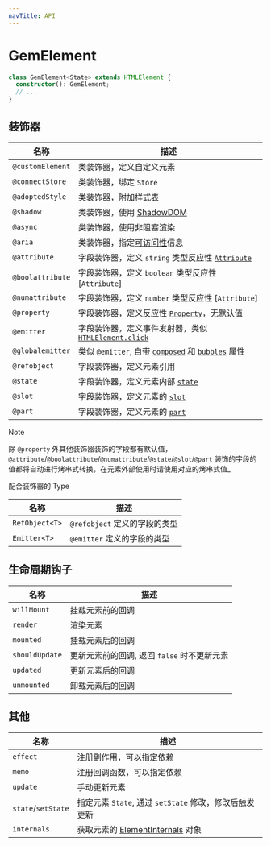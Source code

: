 ```yaml
---
navTitle: API
---
```


# GemElement

```ts
class GemElement<State> extends HTMLElement {
  constructor(): GemElement;
  // ...
}
```

## 装饰器

| 名称             | 描述                                                         |
| ---------------- | ------------------------------------------------------------ |
| `@customElement` | 类装饰器，定义自定义元素                                     |
| `@connectStore`  | 类装饰器，绑定 `Store`                                       |
| `@adoptedStyle`  | 类装饰器，附加样式表                                         |
| `@shadow`        | 类装饰器，使用 [ShadowDOM][10]                               |
| `@async`         | 类装饰器，使用非阻塞渲染                                     |
| `@aria`          | 类装饰器，指定[可访问性][11]信息                             |
| `@attribute`     | 字段装饰器，定义 `string` 类型反应性 [`Attribute`][5]        |
| `@boolattribute` | 字段装饰器，定义 `boolean` 类型反应性 [`Attribute`]          |
| `@numattribute`  | 字段装饰器，定义 `number` 类型反应性 [`Attribute`]           |
| `@property`      | 字段装饰器，定义反应性 [`Property`][6]，无默认值             |
| `@emitter`       | 字段装饰器，定义事件发射器，类似 [`HTMLElement.click`][4]    |
| `@globalemitter` | 类似 `@emitter`, 自带 [`composed`][7] 和 [`bubbles`][8] 属性 |
| `@refobject`     | 字段装饰器，定义元素引用                                     |
| `@state`         | 字段装饰器，定义元素内部 [`state`][1]                        |
| `@slot`          | 字段装饰器，定义元素的 [`slot`][2]                           |
| `@part`          | 字段装饰器，定义元素的 [`part`][3]                           |

> [!NOTE]
> 除 `@property` 外其他装饰器装饰的字段都有默认值，`@attribute`/`@boolattribute`/`@numattribute`/`@state`/`@slot`/`@part` 装饰的字段的值都将自动进行烤串式转换，在元素外部使用时请使用对应的烤串式值\_

配合装饰器的 Type

| 名称           | 描述                          |
| -------------- | ----------------------------- |
| `RefObject<T>` | `@refobject` 定义的字段的类型 |
| `Emitter<T>`   | `@emitter` 定义的字段的类型   |

## 生命周期钩子

| 名称           | 描述                                        |
| -------------- | ------------------------------------------- |
| `willMount`    | 挂载元素前的回调                            |
| `render`       | 渲染元素                                    |
| `mounted`      | 挂载元素后的回调                            |
| `shouldUpdate` | 更新元素前的回调, 返回 `false` 时不更新元素 |
| `updated`      | 更新元素后的回调                            |
| `unmounted`    | 卸载元素后的回调                            |

## 其他

| 名称               | 描述                                                   |
| ------------------ | ------------------------------------------------------ |
| `effect`           | 注册副作用，可以指定依赖                               |
| `memo`             | 注册回调函数，可以指定依赖                             |
| `update`           | 手动更新元素                                           |
| `state`/`setState` | 指定元素 `State`, 通过 `setState` 修改，修改后触发更新 |
| `internals`        | 获取元素的 [ElementInternals][12] 对象                 |

[1]: https://github.com/w3c/webcomponents/blob/gh-pages/proposals/custom-states-and-state-pseudo-class.md
[2]: https://developer.mozilla.org/en-US/docs/Web/HTML/Global_attributes/slot
[3]: https://developer.mozilla.org/en-US/docs/Web/HTML/Global_attributes/part
[4]: https://developer.mozilla.org/en-US/docs/Web/API/HTMLElement/click
[5]: https://developer.mozilla.org/en-US/docs/Glossary/Attribute
[6]: https://developer.mozilla.org/en-US/docs/Glossary/property/JavaScript
[7]: https://developer.mozilla.org/en-US/docs/Web/API/Event/composed
[8]: https://developer.mozilla.org/en-US/docs/Web/API/Event/bubbles
[10]: https://developer.mozilla.org/en-US/docs/Web/API/Web_components/Using_shadow_DOM
[11]: https://developer.mozilla.org/en-US/docs/Web/API/ElementInternals#instance_properties_included_from_aria
[12]: https://html.spec.whatwg.org/multipage/custom-elements.html#the-elementinternals-interface
